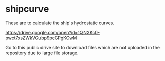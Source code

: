 # shipcurve

These are to calculate the ship's hydrostatic curves.

https://drive.google.com/open?id=1QNXKc0-pwct7xsZWkVGubp9pcGPgKCwM

Go to this public drive site to download files which are not uploaded in the repository due to large file storage.
